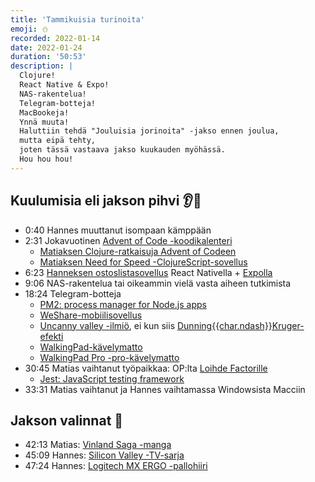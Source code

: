 ```yaml
---
title: 'Tammikuisia turinoita'
emoji: ⛄️
recorded: 2022-01-14
date: 2022-01-24
duration: '50:53'
description: |
  Clojure!
  React Native & Expo!
  NAS-rakentelua!
  Telegram-botteja!
  MacBookeja!
  Ynnä muuta!
  Haluttiin tehdä "Jouluisia jorinoita" -jakso ennen joulua,
  mutta eipä tehty,
  joten tässä vastaava jakso kuukauden myöhässä.
  Hou hou hou!
---
```


## Kuulumisia eli jakson pihvi 👂🥩

- 0:40 Hannes muuttanut isompaan kämppään
- 2:31 Jokavuotinen [Advent of Code -koodikalenteri][advent-of-code]
  - [Matiaksen Clojure-ratkaisuja Advent of Codeen][advent-of-clojure]
  - [Matiaksen Need for Speed -ClojureScript-sovellus][need-for-speed]
- 6:23 [Hanneksen ostoslistasovellus][mysli] React Nativella + [Expolla][expo]
- 9:06 NAS-rakentelua tai oikeammin vielä vasta aiheen tutkimista
- 18:24 Telegram-botteja
  - [PM2: process manager for Node.js apps][pm2]
  - [WeShare-mobiilisovellus][weshare]
  - [Uncanny valley -ilmiö][uncanny-valley],
    ei kun siis [Dunning{{char.ndash}}Kruger-efekti][dunning-kruger]
  - [WalkingPad-kävelymatto][walkingpad]
  - [WalkingPad Pro -pro-kävelymatto][walkingpad-pro]
- 30:45 Matias vaihtanut työpaikkaa: OP:lta [Loihde Factorille][loihde]
  - [Jest: JavaScript testing framework][jest]
- 33:31 Matias vaihtanut ja Hannes vaihtamassa Windowsista Macciin

## Jakson valinnat 🍱

- 42:13 Matias: [Vinland Saga -manga][vinland-saga]
- 45:09 Hannes: [Silicon Valley -TV-sarja][silicon-valley]
- 47:24 Hannes: [Logitech MX ERGO -pallohiiri][mx-ergo]

[advent-of-clojure]: https://github.com/mtsknn/advent-of-clojure
[advent-of-code]: https://adventofcode.com/
[dunning-kruger]: https://www.google.com/search?q=dunning-kruger+effect&tbm=isch
[expo]: https://expo.dev/
[jest]: https://jestjs.io/
[loihde]: https://loihdefactor.com/
[mx-ergo]: https://www.logitech.com/fi-fi/products/mice/mx-ergo-wireless-trackball-mouse.910-005179.html
[mysli]: https://github.com/Steellow/mysli
[need-for-speed]: https://github.com/mtsknn/need-for-speed
[pm2]: https://github.com/Unitech/pm2
[silicon-valley]: https://www.imdb.com/title/tt2575988/
[uncanny-valley]: https://fi.wikipedia.org/wiki/Outo_laakso
[vinland-saga]: https://anilist.co/manga/30642/Vinland-Saga/
[walkingpad-pro]: https://www.gymstick.fi/walkingpad-pro.html
[walkingpad]: https://www.gymstick.fi/walkingpad.html
[weshare]: https://www.mobilepay.fi/kayttajille/weshare
